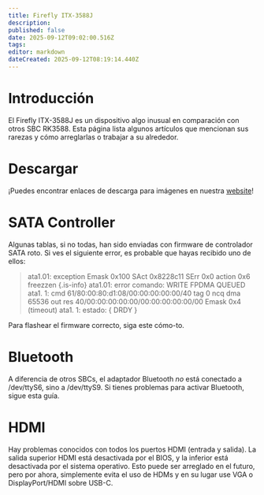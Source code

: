 ```yaml
---
title: Firefly ITX-3588J
description:
published: false
date: 2025-09-12T09:02:00.516Z
tags:
editor: markdown
dateCreated: 2025-09-12T08:19:14.440Z
---
```


# Introducción

El Firefly ITX-3588J es un dispositivo algo inusual en comparación con otros SBC RK3588. Esta página lista algunos artículos que mencionan sus rarezas y cómo arreglarlas o trabajar a su alrededor.

# Descargar

¡Puedes encontrar enlaces de descarga para imágenes en nuestra [website](https://bredos.org/download.html)!

# SATA Controller

Algunas tablas, si no todas, han sido enviadas con firmware de controlador SATA roto.
Si ves el siguiente error, es probable que hayas recibido uno de ellos:

> ata1.01: exception Emask 0x100 SAct 0x8228c11 SErr 0x0 action 0x6 freezzen
> {.is-info}
> ata1.01: error comando: WRITE FPDMA QUEUED
> ata1. 1: cmd 61/80:00:80:d1:08/00:00:00:00:00/40 tag 0 ncq dma 65536 out
> res 40/00:00:00:00:00/00:00:00:00:00/00 Emask 0x4 (timeout)
> ata1. 1: estado: { DRDY }

Para flashear el firmware correcto, siga este cómo-to.

# Bluetooth

A diferencia de otros SBCs, el adaptador Bluetooth _no_ está conectado a /dev/ttyS6, sino a /dev/ttyS9. Si tienes problemas para activar Bluetooth, sigue esta guía.

# HDMI

Hay problemas conocidos con todos los puertos HDMI (entrada y salida). La salida superior HDMI está desactivada por el BIOS, y la inferior está desactivada por el sistema operativo. Esto puede ser arreglado en el futuro, pero por ahora, simplemente evita el uso de HDMs y en su lugar use VGA o DisplayPort/HDMI sobre USB-C.